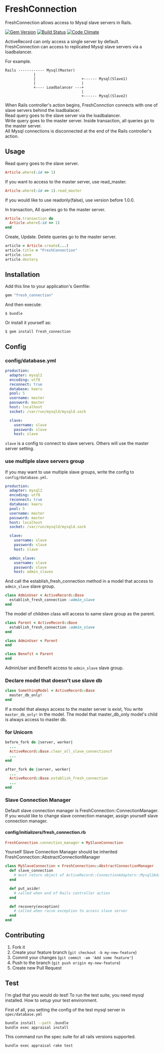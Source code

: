 # FreshConnection

FreshConnection allows access to Mysql slave servers in Rails.

[![Gem Version](https://badge.fury.io/rb/fresh_connection.svg)](http://badge.fury.io/rb/fresh_connection) [![Build Status](https://travis-ci.org/tsukasaoishi/fresh_connection.svg?branch=master)](https://travis-ci.org/tsukasaoishi/fresh_connection) [![Code Climate](https://codeclimate.com/github/tsukasaoishi/fresh_connection/badges/gpa.svg)](https://codeclimate.com/github/tsukasaoishi/fresh_connection)

ActiveRecord can only access a single server by default.  
FreshConnection can access to replicated Mysql slave servers via a loadbalancer.

For example.
```
Rails ------------ Mysql(Master)
             |
             |                     +------ Mysql(Slave1)
             |                     |
             +---- Loadbalancer ---+
                                   |
                                   +------ Mysql(Slave2)
```

When Rails controller's action begins, FreshConnction connects with one of slave servers behind the loadbalacer.  
Read query goes to the slave server via the loadbalancer.  
Write query goes to the master server. Inside transaction, all queries go to the master server.  
All Mysql connections is disconnected at the end of the Rails controller's action.


## Usage

Read query goes to the slave server.

```ruby
Article.where(:id => 1)
```

If you want to access to the master server, use read_master.

```ruby
Article.where(:id => 1).read_master
```
If you would like to use readonly(false), use version before 1.0.0.

In transaction, All queries go to the master server.

```ruby
Article.transaction do
  Article.where(:id => 1)
end
```

Create, Update. Delete queries go to the master server.

```ruby
article = Article.create(...)
article.title = "FreshConnection"
article.save
article.destory
```


## Installation

Add this line to your application's Gemfile:

```ruby
gem "fresh_connection"
```

And then execute:

```
$ bundle
```

Or install it yourself as:

```
$ gem install fresh_connection
```


## Config
### config/database.yml

```yaml
production:
  adapter: mysql2
  encoding: utf8
  reconnect: true
  database: kaeru
  pool: 5
  username: master
  password: master
  host: localhost
  socket: /var/run/mysqld/mysqld.sock

  slave:
    username: slave
    password: slave
    host: slave
```

```slave``` is a config to connect to slave servers.
Others will use the master server setting.

### use multiple slave servers group
If you may want to use multiple slave groups, write the config to ```config/database.yml```.

```yaml
production:
  adapter: mysql2
  encoding: utf8
  reconnect: true
  database: kaeru
  pool: 5
  username: master
  password: master
  host: localhost
  socket: /var/run/mysqld/mysqld.sock

  slave:
    username: slave
    password: slave
    host: slave

  admin_slave:
    username: slave
    password: slave
    host: admin_slaves
```

And call the establish_fresh_connection method in a model that access to ```admin_slave``` slave group.

```ruby
class AdminUser < ActiveRecord::Base
  establish_fresh_connection :admin_slave
end
```

The model of children class will access to same slave group as the parent.

```ruby
class Parent < ActiveRecord::Base
  establish_fresh_connection :admin_slave
end

class AdminUser < Parent
end

class Benefit < Parent
end
```

AdminUser and Benefit access to ```admin_slave``` slave group.


### Declare model that doesn't use slave db

```ruby
class SomethingModel < ActiveRecord::Base
  master_db_only!
end
```

If a model that always access to the master server is exist, You write ```master_db_only!```  in the model.
The model that master_db_only model's child is always access to master db.

### for Unicorn

```ruby
before_fork do |server, worker|
  ...
  ActiveRecord::Base.clear_all_slave_connections!
  ...
end

after_fork do |server, worker|
  ...
  ActiveRecord::Base.establish_fresh_connection
  ...
end
```

### Slave Connection Manager
Default slave connection manager is FreshConnection::ConnectionManager.
If you would like to change slave connection manager, assign yourself slave connection manager.

#### config/initializers/fresh_connection.rb

```ruby
FreshConnection.connection_manager = MySlaveConnection
```


Yourself Slave Connection Manager should be inherited FreshConnection::AbstractConnectionManager

```ruby
class MySlaveConnection < FreshConnection::AbstractConnectionManager
  def slave_connection
    # must return object of ActiveRecord::ConnectionAdapters::Mysql2Adapter
  end

  def put_aside!
    # called when end of Rails controller action
  end

  def recovery(exception)
    # called when raise exception to access slave server
  end
end
```


## Contributing

1. Fork it
2. Create your feature branch (`git checkout -b my-new-feature`)
3. Commit your changes (`git commit -am 'Add some feature'`)
4. Push to the branch (`git push origin my-new-feature`)
5. Create new Pull Request

## Test

I'm glad that you would do test!
To run the test suite, you need mysql installed.
How to setup your test environment.

First of all, you setting the config of the test mysql server in ```spec/database.yml```

```bash
bundle install --path .bundle
bundle exec appraisal install
```

This command run the spec suite for all rails versions supported.

```bash
bundle exec appraisal rake test
```

